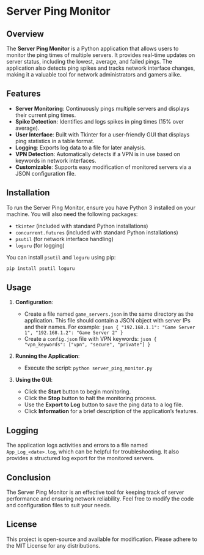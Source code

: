 # Server Ping Monitor

## Overview

The **Server Ping Monitor** is a Python application that allows users to monitor the ping times of multiple servers. It provides real-time updates on server status, including the lowest, average, and failed pings. The application also detects ping spikes and tracks network interface changes, making it a valuable tool for network administrators and gamers alike.

## Features

- **Server Monitoring**: Continuously pings multiple servers and displays their current ping times.
- **Spike Detection**: Identifies and logs spikes in ping times (15% over average).
- **User Interface**: Built with Tkinter for a user-friendly GUI that displays ping statistics in a table format.
- **Logging**: Exports log data to a file for later analysis.
- **VPN Detection**: Automatically detects if a VPN is in use based on keywords in network interfaces.
- **Customizable**: Supports easy modification of monitored servers via a JSON configuration file.

## Installation

To run the Server Ping Monitor, ensure you have Python 3 installed on your machine. You will also need the following packages:

- `tkinter` (included with standard Python installations)
- `concurrent.futures` (included with standard Python installations)
- `psutil` (for network interface handling)
- `loguru` (for logging)

You can install `psutil` and `loguru` using pip:

```bash
pip install psutil loguru
```

## Usage

1. **Configuration**:
   - Create a file named `game_servers.json` in the same directory as the application. This file should contain a JSON object with server IPs and their names. For example:
   `json
   {
       "192.168.1.1": "Game Server 1",
       "192.168.1.2": "Game Server 2"
   }
   `
   - Create a `config.json` file with VPN keywords:
   `json
   {
       "vpn_keywords": ["vpn", "secure", "private"]
   }
   `

2. **Running the Application**:
   - Execute the script:
   `python server_ping_monitor.py`

3. **Using the GUI**:
   - Click the **Start** button to begin monitoring.
   - Click the **Stop** button to halt the monitoring process.
   - Use the **Export to Log** button to save the ping data to a log file.
   - Click **Information** for a brief description of the application’s features.

## Logging

The application logs activities and errors to a file named `App_Log_<date>.log`, which can be helpful for troubleshooting. It also provides a structured log export for the monitored servers.

## Conclusion

The Server Ping Monitor is an effective tool for keeping track of server performance and ensuring network reliability. Feel free to modify the code and configuration files to suit your needs.

## License

This project is open-source and available for modification. Please adhere to the MIT License for any distributions.
